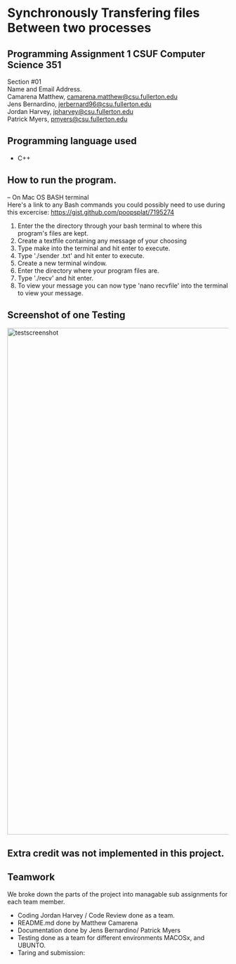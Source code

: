 # Synchronously Transfering files Between two processes
## Programming Assignment 1 CSUF Computer Science 351
Section #01 <br />
Name and Email Address. <br />
Camarena Matthew, camarena.matthew@csu.fullerton.edu <br />
Jens Bernardino, jerbernard96@csu.fullerton.edu <br />
Jordan Harvey, jpharvey@csu.fullerton.edu <br />
Patrick Myers, pmyers@csu.fullerton.edu <br />

## Programming language used 
* C++
## How to run the program.
– On Mac OS BASH terminal <br />
Here's a link to any Bash commands you could possibly need to use during this excercise: https://gist.github.com/poopsplat/7195274

1. Enter the the directory through your bash terminal to where this program's files are kept.
2. Create a textfile containing any message of your choosing 
3. Type make into the terminal and hit enter to execute.
4. Type './sender <nameoftextfile>.txt' and hit enter to execute.
5. Create a new terminal window.
6. Enter the directory where your program files are. 
7. Type './recv' and hit enter.
8. To view your message you can now type 'nano recvfile' into the terminal to view your message.

## Screenshot of one Testing
<img width="1153" alt="testscreenshot" src="https://user-images.githubusercontent.com/23159301/41701552-b9312762-74e1-11e8-95cd-e4d8a1ac04fd.png">

## Extra credit was not implemented in this project.

## Teamwork
We broke down the parts of the project into managable sub assignments for each team member.
- Coding Jordan Harvey / Code Review done as a team.
- README.md done by Matthew Camarena
- Documentation done by Jens Bernardino/ Patrick Myers 
- Testing done as a team for different environments MACOSx, and UBUNTO.
- Taring and submission: 
